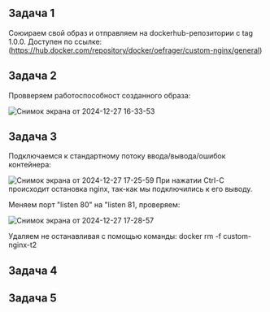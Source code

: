 ## Задача 1
Союираем свой образ и отправляем на dockerhub-репозитории c tag 1.0.0.
Доступен по ссылке: (https://hub.docker.com/repository/docker/oefrager/custom-nginx/general)


## Задача 2
Провверяем работоспособност созданного образа:

![Снимок экрана от 2024-12-27 16-33-53](https://github.com/user-attachments/assets/c73b8cdc-8601-4848-abd2-2fc60834fc03)

## Задача 3
Подключаемся к стандартному потоку ввода/вывода/ошибок контейнера:

![Снимок экрана от 2024-12-27 17-25-59](https://github.com/user-attachments/assets/a19e4dd1-b28b-43a8-9854-5febf1fd9520)
При нажатии Ctrl-C происходит остановка nginx, так-как мы подключились к его выводу.

Меняем порт "listen 80" на "listen 81, проверяем:

![Снимок экрана от 2024-12-27 17-28-57](https://github.com/user-attachments/assets/b1cdbc7b-d263-4bb2-9439-a9a60ec2158f)

Удаляем не останавливая с помощью команды: docker rm -f custom-nginx-t2

## Задача 4

## Задача 5
